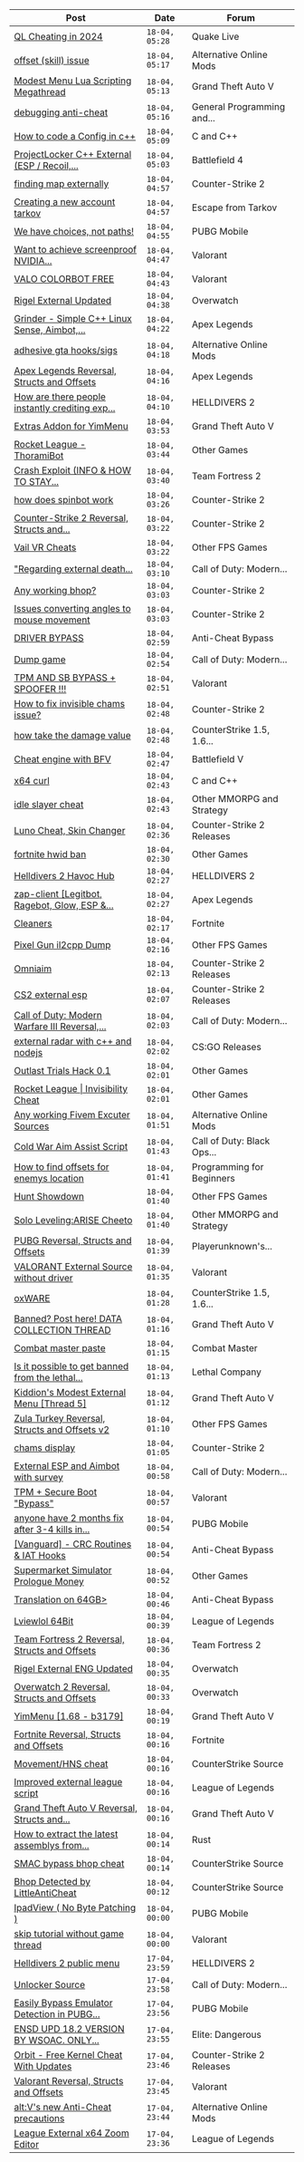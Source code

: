 |Post|Date|Forum|
|----|----|-----|
|[QL Cheating in 2024](https://www.unknowncheats.me/forum/quake-live/632484-ql-cheating-2024-a.html)|`18-04, 05:28`|Quake Live|
|[offset (skill) issue](https://www.unknowncheats.me/forum/alternative-online-mods/632762-offset-skill-issue.html)|`18-04, 05:17`|Alternative Online Mods|
|[Modest Menu Lua Scripting Megathread](https://www.unknowncheats.me/forum/grand-theft-auto-v/463868-modest-menu-lua-scripting-megathread.html)|`18-04, 05:13`|Grand Theft Auto V|
|[debugging anti-cheat](https://www.unknowncheats.me/forum/general-programming-and-reversing/632400-debugging-anti-cheat.html)|`18-04, 05:16`|General Programming and...|
|[How to code a Config in c++](https://www.unknowncheats.me/forum/c-and-c-/628066-code-config.html)|`18-04, 05:09`|C and C++|
|[ProjectLocker C++ External (ESP / Recoil,...](https://www.unknowncheats.me/forum/battlefield-4-a/587891-projectlocker-external-esp-recoil-spread-unlockall.html)|`18-04, 05:03`|Battlefield 4|
|[finding map externally](https://www.unknowncheats.me/forum/counter-strike-2-a/632945-finding-map-externally.html)|`18-04, 04:57`|Counter-Strike 2|
|[Creating a new account tarkov](https://www.unknowncheats.me/forum/escape-from-tarkov/632663-creating-account-tarkov.html)|`18-04, 04:57`|Escape from Tarkov|
|[We have choices, not paths!](https://www.unknowncheats.me/forum/pubg-mobile/632944-choices-paths.html)|`18-04, 04:55`|PUBG Mobile|
|[Want to achieve screenproof NVIDIA...](https://www.unknowncheats.me/forum/valorant/632664-achieve-screenproof-nvidia-shadowplay-esp.html)|`18-04, 04:47`|Valorant|
|[VALO COLORBOT FREE](https://www.unknowncheats.me/forum/valorant/631031-valo-colorbot-free.html)|`18-04, 04:43`|Valorant|
|[Rigel External Updated](https://www.unknowncheats.me/forum/overwatch/632941-rigel-external-updated.html)|`18-04, 04:38`|Overwatch|
|[Grinder - Simple C++ Linux Sense, Aimbot,...](https://www.unknowncheats.me/forum/apex-legends/605888-grinder-simple-linux-sense-aimbot-triggerbot.html)|`18-04, 04:22`|Apex Legends|
|[adhesive gta hooks/sigs](https://www.unknowncheats.me/forum/alternative-online-mods/631165-adhesive-gta-hooks-sigs.html)|`18-04, 04:18`|Alternative Online Mods|
|[Apex Legends Reversal, Structs and Offsets](https://www.unknowncheats.me/forum/apex-legends/319804-apex-legends-reversal-structs-offsets.html)|`18-04, 04:16`|Apex Legends|
|[How are there people instantly crediting exp...](https://www.unknowncheats.me/forum/helldivers-2-a/632143-people-instantly-crediting-exp-samples-joining-match.html)|`18-04, 04:10`|HELLDIVERS 2|
|[Extras Addon for YimMenu](https://www.unknowncheats.me/forum/grand-theft-auto-v/620073-extras-addon-yimmenu.html)|`18-04, 03:53`|Grand Theft Auto V|
|[Rocket League - ThoramiBot](https://www.unknowncheats.me/forum/other-games/593885-rocket-league-thoramibot.html)|`18-04, 03:44`|Other Games|
|[Crash Exploit (INFO & HOW TO STAY...](https://www.unknowncheats.me/forum/team-fortress-2-a/631959-crash-exploit-info-stay-protected.html)|`18-04, 03:40`|Team Fortress 2|
|[how does spinbot work](https://www.unknowncheats.me/forum/counter-strike-2-a/632424-spinbot.html)|`18-04, 03:26`|Counter-Strike 2|
|[Counter-Strike 2 Reversal, Structs and...](https://www.unknowncheats.me/forum/counter-strike-2-a/576077-counter-strike-2-reversal-structs-offsets.html)|`18-04, 03:22`|Counter-Strike 2|
|[Vail VR Cheats](https://www.unknowncheats.me/forum/other-fps-games/619664-vail-vr-cheats.html)|`18-04, 03:22`|Other FPS Games|
|["Regarding external death...](https://www.unknowncheats.me/forum/call-of-duty-modern-warfare-iii/632102-regarding-external-death-determination.html)|`18-04, 03:10`|Call of Duty: Modern...|
|[Any working bhop?](https://www.unknowncheats.me/forum/counter-strike-2-a/632745-bhop.html)|`18-04, 03:03`|Counter-Strike 2|
|[Issues converting angles to mouse movement](https://www.unknowncheats.me/forum/counter-strike-2-a/632754-issues-converting-angles-mouse-movement.html)|`18-04, 03:03`|Counter-Strike 2|
|[DRIVER BYPASS](https://www.unknowncheats.me/forum/anti-cheat-bypass/632924-driver-bypass.html)|`18-04, 02:59`|Anti-Cheat Bypass|
|[Dump game](https://www.unknowncheats.me/forum/call-of-duty-modern-warfare-iii/631941-dump-game.html)|`18-04, 02:54`|Call of Duty: Modern...|
|[TPM AND SB BYPASS + SPOOFER !!!](https://www.unknowncheats.me/forum/valorant/623808-tpm-sb-bypass-spoofer.html)|`18-04, 02:51`|Valorant|
|[How to fix invisible chams issue?](https://www.unknowncheats.me/forum/counter-strike-2-a/632746-fix-invisible-chams-issue.html)|`18-04, 02:48`|Counter-Strike 2|
|[how take the damage value](https://www.unknowncheats.me/forum/counterstrike-1-5-1-6-and-mods/632920-damage-value.html)|`18-04, 02:48`|CounterStrike 1.5, 1.6...|
|[Cheat engine with BFV](https://www.unknowncheats.me/forum/battlefield-v/632919-cheat-engine-bfv.html)|`18-04, 02:47`|Battlefield V|
|[x64 curl](https://www.unknowncheats.me/forum/c-and-c-/632793-x64-curl.html)|`18-04, 02:43`|C and C++|
|[idle slayer cheat](https://www.unknowncheats.me/forum/other-mmorpg-and-strategy/632720-idle-slayer-cheat.html)|`18-04, 02:43`|Other MMORPG and Strategy|
|[Luno Cheat, Skin Changer](https://www.unknowncheats.me/forum/counter-strike-2-releases/632257-luno-cheat-skin-changer.html)|`18-04, 02:36`|Counter-Strike 2 Releases|
|[fortnite hwid ban](https://www.unknowncheats.me/forum/other-games/626554-fortnite-hwid-ban.html)|`18-04, 02:30`|Other Games|
|[Helldivers 2 Havoc Hub](https://www.unknowncheats.me/forum/helldivers-2-a/630894-helldivers-2-havoc-hub.html)|`18-04, 02:27`|HELLDIVERS 2|
|[zap-client \[Legitbot, Ragebot, Glow, ESP &...](https://www.unknowncheats.me/forum/apex-legends/628823-zap-client-legitbot-ragebot-glow-esp.html)|`18-04, 02:27`|Apex Legends|
|[Cleaners](https://www.unknowncheats.me/forum/fortnite/632916-cleaners.html)|`18-04, 02:17`|Fortnite|
|[Pixel Gun il2cpp Dump](https://www.unknowncheats.me/forum/other-fps-games/632686-pixel-gun-il2cpp-dump.html)|`18-04, 02:16`|Other FPS Games|
|[Omniaim](https://www.unknowncheats.me/forum/counter-strike-2-releases/621358-omniaim.html)|`18-04, 02:13`|Counter-Strike 2 Releases|
|[CS2 external esp](https://www.unknowncheats.me/forum/counter-strike-2-releases/600259-cs2-external-esp.html)|`18-04, 02:07`|Counter-Strike 2 Releases|
|[Call of Duty: Modern Warfare III Reversal,...](https://www.unknowncheats.me/forum/call-of-duty-modern-warfare-iii/605287-call-duty-modern-warfare-iii-reversal-structs-offsets.html)|`18-04, 02:03`|Call of Duty: Modern...|
|[external radar with c++ and nodejs](https://www.unknowncheats.me/forum/cs-go-releases/433334-external-radar-nodejs.html)|`18-04, 02:02`|CS:GO Releases|
|[Outlast Trials Hack 0.1](https://www.unknowncheats.me/forum/other-games/630951-outlast-trials-hack-0-1-a.html)|`18-04, 02:01`|Other Games|
|[Rocket League \| Invisibility Cheat](https://www.unknowncheats.me/forum/other-games/631192-rocket-league-invisibility-cheat.html)|`18-04, 02:01`|Other Games|
|[Any working Fivem Excuter Sources](https://www.unknowncheats.me/forum/alternative-online-mods/632716-fivem-excuter-sources.html)|`18-04, 01:51`|Alternative Online Mods|
|[Cold War Aim Assist Script](https://www.unknowncheats.me/forum/call-of-duty-black-ops-cold-war/465828-cold-war-aim-assist-script.html)|`18-04, 01:43`|Call of Duty: Black Ops...|
|[How to find offsets for enemys location](https://www.unknowncheats.me/forum/programming-for-beginners/632911-offsets-enemys-location.html)|`18-04, 01:41`|Programming for Beginners|
|[Hunt Showdown](https://www.unknowncheats.me/forum/other-fps-games/350352-hunt-showdown.html)|`18-04, 01:40`|Other FPS Games|
|[Solo Leveling:ARISE Cheeto](https://www.unknowncheats.me/forum/other-mmorpg-and-strategy/629636-solo-leveling-arise-cheeto.html)|`18-04, 01:40`|Other MMORPG and Strategy|
|[PUBG Reversal, Structs and Offsets](https://www.unknowncheats.me/forum/playerunknown-s-battlegrounds/214976-pubg-reversal-structs-offsets.html)|`18-04, 01:39`|Playerunknown's...|
|[VALORANT External Source without driver](https://www.unknowncheats.me/forum/valorant/626600-valorant-external-source-driver.html)|`18-04, 01:35`|Valorant|
|[oxWARE](https://www.unknowncheats.me/forum/counterstrike-1-5-1-6-and-mods/580057-oxware.html)|`18-04, 01:28`|CounterStrike 1.5, 1.6...|
|[Banned? Post here! DATA COLLECTION THREAD](https://www.unknowncheats.me/forum/grand-theft-auto-v/165200-banned-post-data-collection-thread.html)|`18-04, 01:16`|Grand Theft Auto V|
|[Combat master paste](https://www.unknowncheats.me/forum/combat-master/628899-combat-master-paste.html)|`18-04, 01:15`|Combat Master|
|[Is it possible to get banned from the lethal...](https://www.unknowncheats.me/forum/lethal-company/632894-banned-lethal-company-cheats.html)|`18-04, 01:13`|Lethal Company|
|[Kiddion's Modest External Menu \[Thread 5\]](https://www.unknowncheats.me/forum/grand-theft-auto-v/576854-kiddions-modest-external-menu-thread-5-a.html)|`18-04, 01:12`|Grand Theft Auto V|
|[Zula Turkey Reversal, Structs and Offsets v2](https://www.unknowncheats.me/forum/other-fps-games/588484-zula-turkey-reversal-structs-offsets-v2.html)|`18-04, 01:10`|Other FPS Games|
|[chams display](https://www.unknowncheats.me/forum/counter-strike-2-a/630900-chams-display.html)|`18-04, 01:05`|Counter-Strike 2|
|[External ESP and Aimbot with survey](https://www.unknowncheats.me/forum/call-of-duty-modern-warfare-iii/632700-external-esp-aimbot-survey.html)|`18-04, 00:58`|Call of Duty: Modern...|
|[TPM + Secure Boot "Bypass"](https://www.unknowncheats.me/forum/valorant/631852-tpm-secure-boot-bypass.html)|`18-04, 00:57`|Valorant|
|[anyone have 2 months fix after 3-4 kills in...](https://www.unknowncheats.me/forum/pubg-mobile/632724-2-months-fix-3-4-kills-global.html)|`18-04, 00:54`|PUBG Mobile|
|[\[Vanguard\] - CRC Routines & IAT Hooks](https://www.unknowncheats.me/forum/anti-cheat-bypass/632847-vanguard-crc-routines-iat-hooks.html)|`18-04, 00:54`|Anti-Cheat Bypass|
|[Supermarket Simulator Prologue Money](https://www.unknowncheats.me/forum/other-games/632365-supermarket-simulator-prologue-money.html)|`18-04, 00:52`|Other Games|
|[Translation on 64GB>](https://www.unknowncheats.me/forum/anti-cheat-bypass/632825-translation-64gb.html)|`18-04, 00:46`|Anti-Cheat Bypass|
|[Lviewlol 64Bit](https://www.unknowncheats.me/forum/league-of-legends/578597-lviewlol-64bit.html)|`18-04, 00:39`|League of Legends|
|[Team Fortress 2 Reversal, Structs and Offsets](https://www.unknowncheats.me/forum/team-fortress-2-a/102936-team-fortress-2-reversal-structs-offsets.html)|`18-04, 00:36`|Team Fortress 2|
|[Rigel External ENG Updated](https://www.unknowncheats.me/forum/overwatch/631969-rigel-external-eng-updated.html)|`18-04, 00:35`|Overwatch|
|[Overwatch 2 Reversal, Structs and Offsets](https://www.unknowncheats.me/forum/overwatch/516727-overwatch-2-reversal-structs-offsets.html)|`18-04, 00:33`|Overwatch|
|[YimMenu \[1.68 - b3179\]](https://www.unknowncheats.me/forum/grand-theft-auto-v/476972-yimmenu-1-68-b3179.html)|`18-04, 00:19`|Grand Theft Auto V|
|[Fortnite Reversal, Structs and Offsets](https://www.unknowncheats.me/forum/fortnite/235061-fortnite-reversal-structs-offsets.html)|`18-04, 00:16`|Fortnite|
|[Movement/HNS cheat](https://www.unknowncheats.me/forum/counterstrike-source/632250-movement-hns-cheat.html)|`18-04, 00:16`|CounterStrike Source|
|[Improved external league script](https://www.unknowncheats.me/forum/league-of-legends/625738-improved-external-league-script.html)|`18-04, 00:16`|League of Legends|
|[Grand Theft Auto V Reversal, Structs and...](https://www.unknowncheats.me/forum/grand-theft-auto-v/144028-grand-theft-auto-reversal-structs-offsets.html)|`18-04, 00:16`|Grand Theft Auto V|
|[How to extract the latest assemblys from...](https://www.unknowncheats.me/forum/rust/358766-extract-assemblys-gameassembly-dll.html)|`18-04, 00:14`|Rust|
|[SMAC bypass bhop cheat](https://www.unknowncheats.me/forum/counterstrike-source/632001-smac-bypass-bhop-cheat.html)|`18-04, 00:14`|CounterStrike Source|
|[Bhop Detected by LittleAntiCheat](https://www.unknowncheats.me/forum/counterstrike-source/628432-bhop-detected-littleanticheat.html)|`18-04, 00:12`|CounterStrike Source|
|[IpadView ( No Byte Patching )](https://www.unknowncheats.me/forum/pubg-mobile/632123-ipadview-byte-patching.html)|`18-04, 00:00`|PUBG Mobile|
|[skip tutorial without game thread](https://www.unknowncheats.me/forum/valorant/632794-skip-tutorial-game-thread.html)|`18-04, 00:00`|Valorant|
|[Helldivers 2 public menu](https://www.unknowncheats.me/forum/helldivers-2-a/629110-helldivers-2-public-menu.html)|`17-04, 23:59`|HELLDIVERS 2|
|[Unlocker Source](https://www.unknowncheats.me/forum/call-of-duty-modern-warfare-iii/627181-unlocker-source.html)|`17-04, 23:58`|Call of Duty: Modern...|
|[Easily Bypass Emulator Detection in PUBG...](https://www.unknowncheats.me/forum/pubg-mobile/632021-easily-bypass-emulator-detection-pubg-mobile-64-bit-applications.html)|`17-04, 23:56`|PUBG Mobile|
|[ENSD UPD 18.2 VERSION BY WSOAC. ONLY...](https://www.unknowncheats.me/forum/elite-dangerous/632703-ensd-upd-18-2-version-wsoac-unlimited-ammo-unlimited-energy-version.html)|`17-04, 23:55`|Elite: Dangerous|
|[Orbit - Free Kernel Cheat With Updates](https://www.unknowncheats.me/forum/counter-strike-2-releases/629494-orbit-free-kernel-cheat-updates.html)|`17-04, 23:46`|Counter-Strike 2 Releases|
|[Valorant Reversal, Structs and Offsets](https://www.unknowncheats.me/forum/valorant/385792-valorant-reversal-structs-offsets.html)|`17-04, 23:45`|Valorant|
|[alt:V's new Anti-Cheat precautions](https://www.unknowncheats.me/forum/alternative-online-mods/632897-alt-vs-anti-cheat-precautions.html)|`17-04, 23:44`|Alternative Online Mods|
|[League External x64 Zoom Editor](https://www.unknowncheats.me/forum/league-of-legends/578233-league-external-x64-zoom-editor.html)|`17-04, 23:36`|League of Legends|
